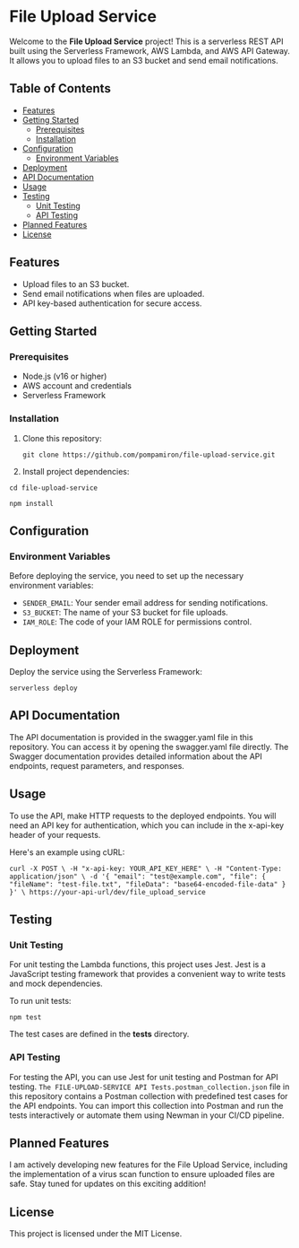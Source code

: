# File Upload Service

Welcome to the **File Upload Service** project! This is a serverless REST API built using the Serverless Framework, AWS Lambda, and AWS API Gateway. It allows you to upload files to an S3 bucket and send email notifications.

## Table of Contents

- [Features](#features)
- [Getting Started](#getting-started)
  - [Prerequisites](#prerequisites)
  - [Installation](#installation)
- [Configuration](#configuration)
  - [Environment Variables](#environment-variables)
- [Deployment](#deployment)
- [API Documentation](#api-documentation)
- [Usage](#usage)
- [Testing](#testing)
  - [Unit Testing](#unit-testing)
  - [API Testing](#api-testing)
- [Planned Features](#planned-features)
- [License](#license)

## Features

- Upload files to an S3 bucket.
- Send email notifications when files are uploaded.
- API key-based authentication for secure access.

## Getting Started

### Prerequisites

- Node.js (v16 or higher)
- AWS account and credentials
- Serverless Framework

### Installation

1. Clone this repository:

   `git clone https://github.com/pompamiron/file-upload-service.git`

2. Install project dependencies:

`cd file-upload-service`

`npm install`

## Configuration

### Environment Variables

Before deploying the service, you need to set up the necessary environment variables:

- `SENDER_EMAIL`: Your sender email address for sending notifications.
- `S3_BUCKET`: The name of your S3 bucket for file uploads.
- `IAM_ROLE`: The code of your IAM ROLE for permissions control.

## Deployment

Deploy the service using the Serverless Framework:

`serverless deploy`

## API Documentation

The API documentation is provided in the swagger.yaml file in this repository. You can access it by opening the swagger.yaml file directly. The Swagger documentation provides detailed information about the API endpoints, request parameters, and responses.

## Usage

To use the API, make HTTP requests to the deployed endpoints. You will need an API key for authentication, which you can include in the x-api-key header of your requests.

Here's an example using cURL:

`curl -X POST \
  -H "x-api-key: YOUR_API_KEY_HERE" \
  -H "Content-Type: application/json" \
  -d '{
    "email": "test@example.com",
    "file": {
      "fileName": "test-file.txt",
      "fileData": "base64-encoded-file-data"
    }
  }' \
  https://your-api-url/dev/file_upload_service`

## Testing

### Unit Testing

For unit testing the Lambda functions, this project uses Jest. Jest is a JavaScript testing framework that provides a convenient way to write tests and mock dependencies.

To run unit tests:

`npm test`

The test cases are defined in the __tests__ directory.

### API Testing

For testing the API, you can use Jest for unit testing and Postman for API testing. `The FILE-UPLOAD-SERVICE API Tests.postman_collection.json` file in this repository contains a Postman collection with predefined test cases for the API endpoints. You can import this collection into Postman and run the tests interactively or automate them using Newman in your CI/CD pipeline.

## Planned Features
I am actively developing new features for the File Upload Service, including the implementation of a virus scan function to ensure uploaded files are safe. Stay tuned for updates on this exciting addition!

## License
This project is licensed under the MIT License.


